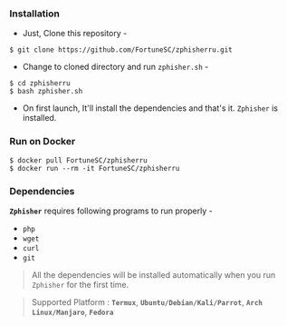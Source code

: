 <!-- Zphisher -->
### Installation

- Just, Clone this repository -
```
$ git clone https://github.com/FortuneSC/zphisherru.git
```

- Change to cloned directory and run `zphisher.sh` -
```
$ cd zphisherru
$ bash zphisher.sh
```

- On first launch, It'll install the dependencies and that's it. `Zphisher` is installed.

### Run on Docker
```
$ docker pull FortuneSC/zphisherru
$ docker run --rm -it FortuneSC/zphisherru
```

### Dependencies

**`Zphisher`** requires following programs to run properly - 
- `php`
- `wget`
- `curl`
- `git`

> All the dependencies will be installed automatically when you run `Zphisher` for the first time.

> Supported Platform : **`Termux`**, **`Ubuntu/Debian/Kali/Parrot`**, **`Arch Linux/Manjaro`**, **`Fedora`**
